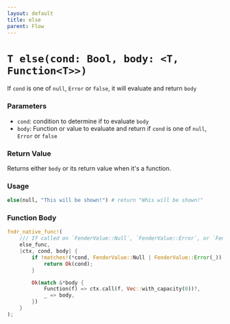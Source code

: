 ```yaml
---
layout: default
title: else
parent: Flow
---
```


# `T else(cond: Bool, body: <T, Function<T>>)`
If `cond` is one of `null`, `Error` or `false`, it will evaluate and return `body`

### Parameters
- `cond`: condition to determine if to evaluate `body`
- `body`: Function or value to evaluate and return if `cond` is one of `null`, `Error` or `false`

### Return Value
Returns either `body` or its return value when it's a function.

### Usage
```r
else(null, "This will be shown!") # return "Whis will be shown!"
```

### Function Body
```rust
fndr_native_func!(
    /// If called on `FenderValue::Null`, `FenderValue::Error`, or `FenderValue::Bool(false)` will evaluate and return `body`
    else_func,
    |ctx, cond, body| {
        if !matches!(*cond, FenderValue::Null | FenderValue::Error(_)) {
            return Ok(cond);
        }

        Ok(match &*body {
            Function(f) => ctx.call(f, Vec::with_capacity(0))?,
            _ => body,
        })
    }
);
```



